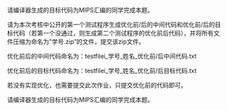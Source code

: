 请编译器生成的目标代码为MIPS汇编的同学完成本题。



请为本次考核中公开的第一个测试程序生成优化前/后的中间代码和优化前/后的目标代码（若第一个没通过，则生成第二个测试程序的优化前后代码），并将所有文件压缩为命名为"学号.zip”的文件，提交该zip文件。

优化前后的中间代码命名为：testfilei_学号_姓名_优化前/后中间代码.txt

优化前后的目标代码命名为：testfilei_学号_姓名_优化前/后目标代码.txt

若没有实现优化，也需要提交此次作业，只提交优化前的代码即可。





请编译器生成的目标代码为MIPS汇编的同学完成本题。